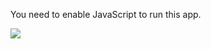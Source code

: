You need to enable JavaScript to run this app.

![](https://www.facebook.com/tr?id=3244775698928452&ev=PageView&noscript=1)